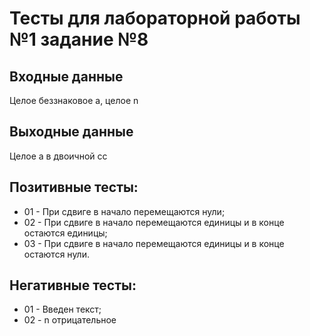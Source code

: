 # Тесты для лабораторной работы №1 задание №8

## Входные данные
Целое беззнаковое а, целое n

## Выходные данные
Целое а в двоичной сс

## Позитивные тесты:
- 01 - При сдвиге в начало перемещаются нули;
- 02 - При сдвиге в начало перемещаются единицы и в конце остаются единицы;
- 03 - При сдвиге в начало перемещаются единицы и в конце остаются нули.

## Негативные тесты:
- 01 - Введен текст;
- 02 - n отрицательное
